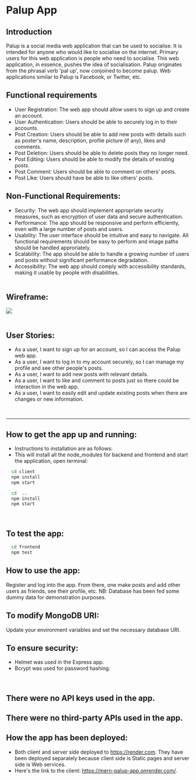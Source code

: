 # Palup App

## Introduction
Palup is a social media web application that can be used to socialise. It is intended for anyone who would like to socialise on the internet. Primary users for this web application is people who need to socialise. This web application, in essence, pushes the idea of socialisation. Palup originates from the phrasal verb 'pal up', now conjoined to become palup. Web applications similar to Palup is Facebook, or Twitter, etc. 

## Functional requirements

- User Registration: The web app should allow users to sign up and create an account.
- User Authentication: Users should be able to securely log in to their accounts.
- Post Creation: Users should be able to add new posts with details such as poster's name, description, profile picture (if any), likes  and comments.
- Post Deletion: Users should be able to delete posts they no longer need.
- Post Editing: Users should be able to modify the details of existing posts.
- Post Comment: Users should be able to comment on others' posts.
- Post Like: Users should have be able to like others' posts.

## Non-Functional Requirements:

- Security: The web app should implement appropriate security measures, such as encryption of user data and secure authentication.
- Performance: The app should be responsive and perform efficiently, even with a large number of posts and users.
- Usability: The user interface should be intuitive and easy to navigate. All functional requirements should be easy to perform and image paths should be handled approriately.
- Scalability: The app should be able to handle a growing number of users and posts without significant performance degradation.
- Accessibility: The web app should comply with accessibility standards, making it usable by people with disabilities. 
<br><br>


## Wireframe: 
<img src="./palup_wireframes.svg">
<br><br>

## User Stories:

- As a user, I want to sign up for an account, so I can access the Palup web app.
- As a user, I want to log in to my account securely, so I can manage my profile and see other people's posts.
- As a user, I want to add new posts with relevant details.
- As a user, I want to like and comment to posts just so there could be interaction in the web app.
- As a user, I want to easily edit and update existing posts when there are changes or new information.

<br>

---

## How to get the app up and running:
- Instructions to installation are as follows:
- This will install all the node_modules for backend and frontend and start the application, open terminal:

```bash
  cd client
  npm install
  npm start

  cd  ..
  npm install
  npm start
```
<br>

## To test the app:
```bash
  cd frontend
  npm test
```

## How to use the app:
Register and log into the app. From there, one make posts and add other users as friends, see their profile, etc. NB: Database has been fed some dummy data for demonstration purposes.

## To modify MongoDB URI:
 Update your environment variables and set the necessary database URI.
<br>

## To ensure security: 
- Helmet was used in the Express app.
- Bcrypt was used for password hashing.
<br>

## There were no API keys used in the app.
## There were no third-party APIs used in the app.
## How the app has been deployed: 

- Both client and server side deployed to https://render.com. They have been deployed separately because client side is Static pages and server side is Web services.
- Here's the link to the client: https://mern-palup-app.onrender.com/.
